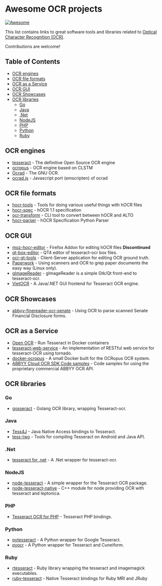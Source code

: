 Awesome OCR projects
====================

[![Awesome](https://cdn.rawgit.com/sindresorhus/awesome/d7305f38d29fed78fa85652e3a63e154dd8e8829/media/badge.svg)](https://github.com/sindresorhus/awesome)

This list contains links to great software tools and libraries related to [Optical Character Recognition (OCR)](http://en.wikipwdia.org/wiki/Optical_Character_Recognition).

Contributions are welcome!

## Table of Contents

* [OCR engines](#ocr-engines)
* [OCR file formats](#ocr-file-formats)
* [OCR as a Service](#ocr-as-a-service)
* [OCR GUI](#ocr-gui)
* [OCR Showcases](#ocr-showcases)
* [OCR libraries](#ocr-libraries)
  * [Go](#go)
  * [Java](#java)
  * [.Net](#net)
  * [NodeJS](#nodejs)
  * [PHP](#php)
  * [Python](#python)
  * [Ruby](#ruby)

## OCR engines

* [tesseract](https://github.com/tesseract-ocr/tesseract) - The definitive Open Source OCR engine
* [ocropus](https://github.com/tmbdev/ocropy) - OCR engine based on CLSTM
* [Ocrad](http://www.gnu.org/software/ocrad/) - The GNU OCR.
* [ocrad.js](https://github.com/antimatter15/ocrad.js) - Javascript port (emscripten) of ocrad

## OCR file formats

* [hocr-tools](https://github.com/tmbdev/hocr-tools) - Tools for doing various useful things with hOCR files
* [hocr-spec](https://github.com/kba/hocr-spec) - hOCR 1.1 specification
* [ocr-transform](https://github.com/UB-Mannheim/ocr-transform) - CLI tool to convert between hOCR and ALTO
* [hocr-parser](https://github.com/athento/hocr-parser) - hOCR Specification Python Parser

## OCR GUI

* [moz-hocr-editor](https://github.com/garrison/moz-hocr-edit) - Firefox Addon for editing hOCR files **Discontinued**
* [qt-box-editor](https://github.com/zdenop/qt-box-editor) - QT4 editor of tesseract-ocr box files.
* [ocr-gt-tools](https://github.com/UB-Mannheim/ocr-gt-tools) - Client-Server application for editing OCR ground truth.
* [Paperwork](https://github.com/jflesch/paperwork) - Using scanners and OCR to grep paper documents the easy way (Linux only).
* [gImageReader](https://github.com/manisandro/gImageReader) - gImageReader is a simple Gtk/Qt front-end to tesseract-ocr.
* [VietOCR](http://vietocr.sourceforge.net/) - A Java/.NET GUI frontend for Tesseract OCR engine.

## OCR Showcases

* [abbyy-finereader-ocr-senate](https://github.com/dannguyen/abbyy-finereader-ocr-senate) - Using OCR to parse scanned Senate Financial Disclosure forms.

## OCR as a Service

* [Open OCR](https://github.com/tleyden/open-ocr) - Run Tesseract in Docker containers
* [tesseract-web-service](https://github.com/guitarmind/tesseract-web-service) - An implementation of RESTful web service for tesseract-OCR using tornado.
* [docker-ocropus](https://github.com/tmbdev/docker-ocropus) - A small Docker built for the OCRopus OCR system.
* [ABBYY Cloud OCR SDK Code samples](https://github.com/abbyysdk/ocrsdk.com) - Code samples for using the proprietary commercial ABBYY OCR API.

## OCR libraries

### Go

* [gosseract](https://github.com/otiai10/gosseract) - Golang OCR library, wrapping Tesseract-ocr.

### Java

* [Tess4J](https://github.com/nguyenq/tess4j) - Java Native Access bindings to Tesseract.
* [tess-two](https://github.com/rmtheis/tess-two) - Tools for compiling Tesseract on Android and Java API.

### .Net

* [tesseract for .net](https://github.com/charlesw/tesseract) - A .Net wrapper for tesseract-ocr.

### NodeJS

* [node-tesseract](https://github.com/desmondmorris/node-tesseract) - A simple wrapper for the Tesseract OCR package.
* [node-tesseract-native](https://github.com/mdelete/node-tesseract-native) - C++ module for node providing OCR with tesseract and leptonica.

### PHP

* [Tesseract OCR for PHP](https://github.com/thiagoalessio/tesseract-ocr-for-php) - Tesseract PHP bindings.

### Python

* [pytesseract](https://github.com/madmaze/pytesseract) - A Python wrapper for Google Tesseract.
* [pyocr](https://github.com/jflesch/pyocr) - A Python wrapper for Tesseract and Cuneiform.

### Ruby

* [rtesseract](https://github.com/dannnylo/rtesseract) - Ruby library wrapping the tesseract and imagemagick executables.
* [ruby-tesseract](https://github.com/meh/ruby-tesseract-ocr) - Native Tesseract bindings for Ruby MRI and JRuby


